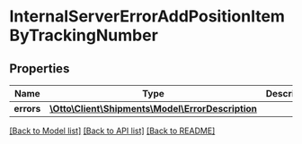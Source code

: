 # InternalServerErrorAddPositionItemByTrackingNumber

## Properties
Name | Type | Description | Notes
------------ | ------------- | ------------- | -------------
**errors** | [**\Otto\Client\Shipments\Model\ErrorDescription**](ErrorDescription.md) |  | [optional] 

[[Back to Model list]](../../README.md#documentation-for-models) [[Back to API list]](../../README.md#documentation-for-api-endpoints) [[Back to README]](../../README.md)

